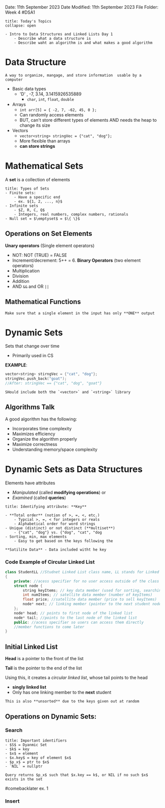 Date: 11th September 2023
Date Modified: 11th September 2023
File Folder: Week 4
#DSA1

```ad-abstract
title: Today's Topics
collapse: open

- Intro to Data Structures and Linked Lists Day 1
	- Describe what a data structure is
	- Describe waht an algorithm is and what makes a good algorithm

```
# Data Structure

```ad-summary
A way to organize, mangage, and store information  usable by a computer
```

- Basic data types
	- 'D' , -7, 3.14, 3.1415926535889
		- `char`, `int`, `float`, `double`
- Arrays
	- `int arr[5] = { -2, 7, -62, 45, 0 };`
	- Can randomly access elements
	- BUT, can't store different types of elements AND needs the heap to change its size
- Vectors
	- `vector<string> stringVec = {"cat", "dog"};`
	- More flexible than arrays
	- **can store strings**

# Mathematical Sets

A **set** is a collection of elements

```ad-summary
title: Types of Sets
- Finite sets:
	- Have a specific end
	- ex. ${1, 2, ..., n}$
- Infinite sets
	- $Z, R, C, Q$
	- Integers, real numbers, complex numbers, rationals
- Null set = $\emptyset$ = $\{ \}$
```

## Operations on Set Elements

**Unary operators** (Single element operators)
- NOT: NOT (TRUE) = FALSE
- Increment/decrement: 5++ = 6.
**Binary Operators** (two element operators)
- Multiplication
- Division
- Addition
- AND `&&` and OR ``||``

## Mathematical Functions

```ad-warning
Make sure that a single element in the input has only **ONE** output
```

# Dynamic Sets

Sets that change over time
- Primarily used in CS

**EXAMPLE**:

```c++
vector<string> stirngVec = {"cat", "dog"};
stringVec.push_back("goat");
//After: stringVec == {"cat", "dog", "goat"}
```

```ad-note
SHould include both the `<vector>` and `<string>` library
```

## Algorithms Talk

A good algorithm has the following:
- Incorporates time complexity
- Maximizes efficiency
- Organize the algorithm properly
- Maximize correctness
- Understanding memory/space complexity

# Dynamic Sets as Data Structures

Elements have attributes
- *Manipulated* (called **modifying operations**) or
- *Examined* (called **queries**)

```ad-important
title: Identifying attribute: **Key**

- **Total order** (notion of >, =, <, etc.)
	- Typcial >, =, < for integers or reals
	- Alphabetical order for word strings
- Unique (distinct) or not distinct (**multiset**)
	- {"cat", "dog"} vs. {"dog", "cat", "dog
- Sorting, min, max elements
	- Easy to get based on the keys following the 
```

```ad-note
**Satilite Data** - Data included witht he key
```

### Code Example of Circular Linked List

```c++
class StudentLL //Studnet Linked List class name, LL stands for Linked List
{
	private: //acess specifier for no user access outside of the class definition
	struct node {
		string keyItems; // key data member (used for sorting, searching, etc.)
		int numItems; // satellite data member (number of keyItems)
		float price; //satellite data member (price to sell keyItems)
		node* next; // linking member (pointer to the next student node)
	};
	node* head; // points to first node of the linked list
	node* tail; //points to the last node of the linked list
	public: //acess specifier so users can access them directly
	//member functions to come later
}
```

## Initial Linked List

**Head** is a pointer to the front of the list

**Tail** is the pointer to the end of the list

Using this, it creates a *circular linked list*, whose tail points to the head
- **singly linked list**
- Only has one linking member to the **next** student

```ad-warning
This is also **unsorted** due to the keys given out at random
```

## Operations on Dynamic Sets: 

### Search

```ad-note
title: Important identifiers
- $S$ = Dyanmic Set
- $k$ = key
- $x$ = element
- $x.key$ = key of element $x$
- $p_x$ = ptr to $x$
- `NIL` = nullptr
```

```ad-important
Query returns $p_x$ such that $x.key == k$, or NIL if no such $x$ exists in the set
```

#comebacklater ex. 1

### Insert